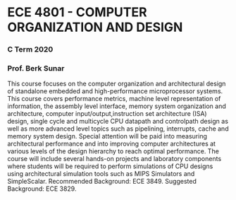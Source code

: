 # ECE 4801 - COMPUTER ORGANIZATION AND DESIGN
### C Term 2020
### Prof. Berk Sunar

This course focuses on the computer organization and architectural design of standalone embedded and high-performance microprocessor systems. This course covers performance metrics, machine level representation of information, the assembly level interface, memory system organization and architecture, computer input/output,instruction set architecture (ISA) design, single cycle and multicycle CPU datapath and controlpath design as well as more advanced level topics such as pipelining, interrupts, cache and memory system design. Special attention will be paid into measuring architectural performance and into improving computer architectures at various levels of the design hierarchy to reach optimal performance. The course will include several hands-on projects and laboratory components where students will be required to perform simulations of CPU designs using architectural simulation tools such as MIPS Simulators and SimpleScalar. Recommended Background: ECE 3849. Suggested Background: ECE 3829.